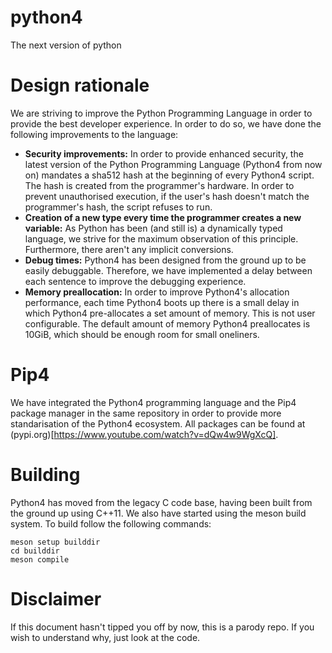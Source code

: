 # python4
The next version of python

# Design rationale
We are striving to improve the Python Programming Language in order to provide the best developer experience. In order to do so, we have done the following improvements to the language:

- **Security improvements:** In order to provide enhanced security, the latest version of the Python Programming Language (Python4 from now on) mandates a sha512 hash at the beginning of every Python4 script. The hash is created from the programmer's hardware. In order to prevent unauthorised execution, if the user's hash doesn't match the programmer's hash, the script refuses to run.
- **Creation of a new type every time the programmer creates a new variable:** As Python has been (and still is) a dynamically typed language, we strive for the maximum observation of this principle. Furthermore, there aren't any implicit conversions.
- **Debug times:** Python4 has been designed from the ground up to be easily debuggable. Therefore, we have implemented a delay between each sentence to improve the debugging experience.
- **Memory preallocation:** In order to improve Python4's allocation performance, each time Python4 boots up there is a small delay in which Python4 pre-allocates a set amount of memory. This is not user configurable. The default amount of memory Python4 preallocates is 10GiB, which should be enough room for small oneliners.

# Pip4
We have integrated the Python4 programming language and the Pip4 package manager in the same repository in order to provide more standarisation of the Python4 ecosystem.
All packages can be found at (pypi.org)[https://www.youtube.com/watch?v=dQw4w9WgXcQ].

# Building
Python4 has moved from the legacy C code base, having been built from the ground up using C++11. We also have started using the meson build system.
To build follow the following commands:
```
meson setup builddir
cd builddir
meson compile
```

# Disclaimer
If this document hasn't tipped you off by now, this is a parody repo. If you wish to understand why, just look at the code.